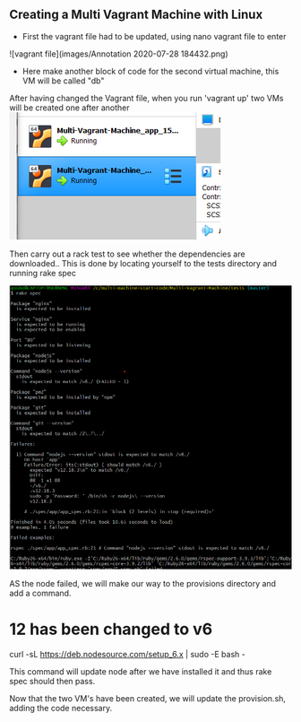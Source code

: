 ## Creating a Multi Vagrant Machine with Linux

- First the vagrant file had to be updated, using nano vagrant file to enter

![vagrant file](images/Annotation 2020-07-28 184432.png)

- Here make another block of code for the second virtual machine, this VM will be called
"db"

After having changed the Vagrant file, when you run 'vagrant up' two VMs will be created one after another
![vagrant file](images/vb_2_VMs.png)

Then carry out a rack test to see whether the dependencies are downloaded..
This is done by locating yourself to the tests directory and running rake spec

![vagrant file](images/rake_test.png)


AS the node failed, we will make our way to the provisions directory and add a command.
# 12 has been changed to v6
curl -sL https://deb.nodesource.com/setup_6.x | sudo -E bash -

This command will update node after we have installed it and thus rake spec should then pass.


Now that the two VM's have been created, we will update the provision.sh, adding the code necessary.

```buildoutcfg

```



